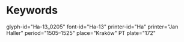 # Keywords
glyph-id="Ha-13_0205"
font-id="Ha-13"
printer-id="Ha"
printer="Jan Haller"
period="1505–1525"
place="Kraków"
PT plate="172"
